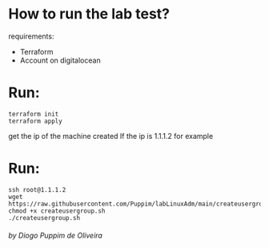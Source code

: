 # How to run the lab test?
requirements:

- Terraform
- Account on digitalocean

# Run:
    terraform init
    terraform apply

get the ip of the machine created
If the ip is 1.1.1.2 for example

# Run:
    ssh root@1.1.1.2
    wget https://raw.githubusercontent.com/Puppim/labLinuxAdm/main/createusergroup.sh
    chmod +x createusergroup.sh
    ./createusergroup.sh


<h6> by Diogo Puppim de Oliveira </h6>